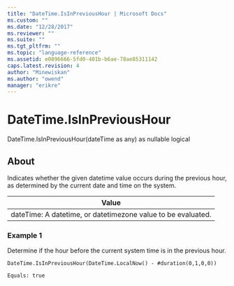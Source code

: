 ```yaml
---
title: "DateTime.IsInPreviousHour | Microsoft Docs"
ms.custom: ""
ms.date: "12/28/2017"
ms.reviewer: ""
ms.suite: ""
ms.tgt_pltfrm: ""
ms.topic: "language-reference"
ms.assetid: e0896666-5fd0-401b-b6ae-78ae85311142
caps.latest.revision: 4
author: "Minewiskan"
ms.author: "owend"
manager: "erikre"
---
```

# DateTime.IsInPreviousHour
DateTime.IsInPreviousHour(dateTime as any) as nullable logical  
  
## About  
Indicates whether the given datetime value occurs during the previous hour, as determined by the current date and time on the system.  
  
|Value|  
|---------|  
|dateTime: A datetime, or datetimezone value to be evaluated.|  
  
### Example 1  
Determine if the hour before the current system time is in the previous hour.  
  
```  
DateTime.IsInPreviousHour(DateTime.LocalNow() - #duration(0,1,0,0))  
```  
  
```  
Equals: true  
```  
